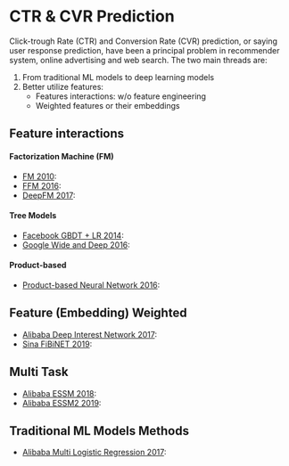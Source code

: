# CTR & CVR Prediction

Click-trough Rate (CTR) and Conversion Rate (CVR) prediction, or saying user response prediction, have been a principal problem in recommender system, online advertising and web search. The two main threads are: 

1. From traditional ML models to deep learning models
2. Better utilize features: 
    * Features interactions: w/o feature engineering
    * Weighted features or their embeddings

## Feature interactions
#### Factorization Machine (FM)
* [FM 2010](https://www.csie.ntu.edu.tw/~b97053/paper/Rendle2010FM.pdf): 
* [FFM 2016](https://www.csie.ntu.edu.tw/~cjlin/papers/ffm.pdf): 
* [DeepFM 2017](https://arxiv.org/pdf/1703.04247.pdf): 

#### Tree Models
* [Facebook GBDT + LR 2014](https://quinonero.net/Publications/predicting-clicks-facebook.pdf): 
* [Google Wide and Deep 2016](https://arxiv.org/pdf/1606.07792.pdf): 

#### Product-based
* [Product-based Neural Network 2016](https://arxiv.org/pdf/1611.00144.pdf): 

## Feature (Embedding) Weighted
* [Alibaba Deep Interest Network 2017](https://arxiv.org/pdf/1706.06978.pdf):
* [Sina FiBiNET 2019](https://arxiv.org/pdf/1905.09433.pdf):

## Multi Task
* [Alibaba ESSM 2018](https://arxiv.org/pdf/1804.07931.pdf): 
* [Alibaba ESSM2 2019](https://arxiv.org/pdf/1910.07099.pdf): 

## Traditional ML Models Methods
* [Alibaba Multi Logistic Regression 2017](https://arxiv.org/pdf/1704.05194.pdf):
